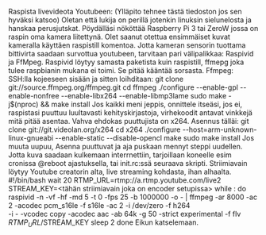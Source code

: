Raspista livevideota Youtubeen:
(Ylläpito tehnee tästä tiedoston jos sen hyväksi katsoo) 
Oletan että lukija on perillä jotenkin linuksin sielunelosta ja hanskaa perusjutskat. 
Pöydälläsi nököttää Raspberry Pi 3 tai ZeroW jossa on raspin oma kamera liitettynä.
Olet saanut otettua ensimmäiset kuvat kameralla käyttäen raspistill komentoa.
Jotta kameran sensorin tuottama bittivirta saadaan survottua youtubeen, tarvitaan pari välipalikkaa:
Raspivid ja FfMpeg. 
Raspivid löytyy samasta paketista kuin raspistill, ffmepg joka tulee raspbianin mukana ei toimi. Se pitää kääntää sorsasta. 
Ffmpeg:
SSH:lla kojeeseen sisään ja sitten loihditaan: 
git clone git://source.ffmpeg.org/ffmpeg.git
cd ffmpeg
./configure --enable-gpl --enable-nonfree --enable-libx264 --enable-libmp3lame
sudo make -j$(nproc) && make install
Jos kaikki meni jeppis, onnittele itseäsi, jos ei, raspistasi puuttuu luultavasti kehityskirjastoja, virhekoodit antavat vinkkejä mitä pitää asentaa.
Vahva ehdokas puuttujista on x264. 
Asennus tälläi:
git clone git://git.videolan.org/x264
cd x264
./configure --host=arm-unknown-linux-gnueabi --enable-static --disable-opencl
make
sudo make install
Jos muuta uupuu, Asenna puuttuvat ja aja puskaan mennyt steppi uudellen.
Jotta kuva saadaan kulkemaan interrnettiin, tarjoillaan koneelle esim cronissa @reboot ajastuksella, tai init.rc:ssä seuraava skripti.
Striimiavain löytyy Youtube creatorin alta, live streaming kohdasta, ihan alhaalta.
#!/bin/bash
wait 20
RTMP_URL=rtmp://a.rtmp.youtube.com/live2
STREAM_KEY=<tähän striimiavain joka on encoder setupissa>
while :
do
raspivid -n -vf -hf -md 5 -t 0 -fps 25 -b 1000000 -o - | ffmpeg -ar 8000 -ac 2 -acodec pcm_s16le -f s16le -ac 2 -i /dev/zero -f h264 \
-i - -vcodec copy -acodec aac -ab 64k -g 50 -strict experimental -f flv $RTMP_URL/$STREAM_KEY
sleep 2
done
Eikun katselemaan.
